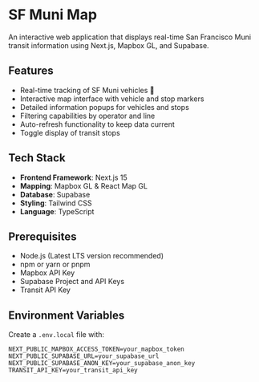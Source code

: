 # SF Muni Map

An interactive web application that displays real-time San Francisco Muni transit information using Next.js, Mapbox GL, and Supabase.

## Features

- Real-time tracking of SF Muni vehicles 🚌
- Interactive map interface with vehicle and stop markers
- Detailed information popups for vehicles and stops
- Filtering capabilities by operator and line
- Auto-refresh functionality to keep data current
- Toggle display of transit stops

## Tech Stack

- **Frontend Framework**: Next.js 15
- **Mapping**: Mapbox GL & React Map GL
- **Database**: Supabase
- **Styling**: Tailwind CSS
- **Language**: TypeScript

## Prerequisites

- Node.js (Latest LTS version recommended)
- npm or yarn or pnpm
- Mapbox API Key
- Supabase Project and API Keys
- Transit API Key

## Environment Variables

Create a `.env.local` file with:

```env
NEXT_PUBLIC_MAPBOX_ACCESS_TOKEN=your_mapbox_token
NEXT_PUBLIC_SUPABASE_URL=your_supabase_url
NEXT_PUBLIC_SUPABASE_ANON_KEY=your_supabase_anon_key
TRANSIT_API_KEY=your_transit_api_key
```

